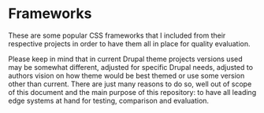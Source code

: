 # Frameworks

These are some popular CSS frameworks that I included from their respective projects in order to have them all in place for quality evaluation.

Please keep in mind that in current Drupal theme projects versions used may be somewhat different, adjusted for specific Drupal needs, adjusted to authors vision on how theme would be best themed or use some version other than current. There are just many reasons to do so, well out of scope of this document and the main purpose of this repository: to have all leading edge systems at hand for testing, comparison and evaluation.
